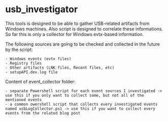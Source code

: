# usb_investigator

This tools is designed to be able to gather USB-related artifacts from Windows machines. Also script is designed to correlate these informations. So far this is only a collector for Windows evtx-based information.

The following sources are going to be checked and collected in the future by the script:

	- Windows events (evtx files)
	- Registry files
	- Other artifacts (LNK files, Recent files, etc)
	- setupAPI.dev.log file
	

Content of event_collector folder:

	- separate Powershell script for each event sources I investigated -> use this if you only want to collect some, but not all of the mentioned events
	- a common owershell script that collects every investigated events named usbLogCollector.ps1 -> use this if you want to collect every events from the related blog post
